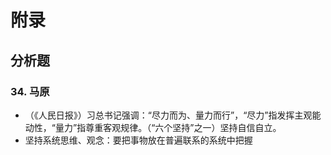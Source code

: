 # 附录

## 分析题

### 34. 马原

+ （《人民日报》）习总书记强调：“尽力而为、量力而行”，“尽力”指发挥主观能动性，“量力”指尊重客观规律。（“六个坚持”之一）坚持自信自立。
+ 坚持系统思维、观念：要把事物放在普遍联系的系统中把握
